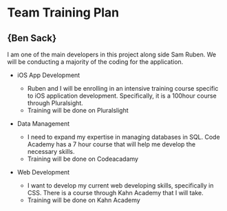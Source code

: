 
# Team Training Plan
 
## {Ben Sack}

I am one of the main developers in this project along side Sam Ruben. We will be conducting a majority of the coding for the application.
- iOS App Development
	- Ruben and I will be enrolling in an intensive training course specific to iOS application development. Specifically, it is a 100hour course through Pluralsight.
	- Training will be done on Pluralslight
	
- Data Management
	- I need to expand my expertise in managing databases in SQL. Code Academy has a 7 hour course that will help me develop the necessary skills.
	- Training will be done on Codeacadamy

- Web Development
	- I want to develop my current web developing skills, specifically in CSS. There is a course through Kahn Academy that I will take.
	- Training will be done on Kahn Academy
